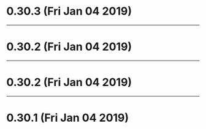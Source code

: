 # 0.30.3 (Fri Jan 04 2019)



---

# 0.30.2 (Fri Jan 04 2019)



---

# 0.30.2 (Fri Jan 04 2019)



---

# 0.30.1 (Fri Jan 04 2019)

